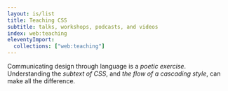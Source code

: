 ```yaml
---
layout: is/list
title: Teaching CSS
subtitle: talks, workshops, podcasts, and videos
index: web:teaching
eleventyImport:
  collections: ["web:teaching"]
---
```


Communicating design through language
is a _poetic exercise_.
Understanding the _subtext of CSS_,
and _the flow of a cascading style_,
can make all the difference.
